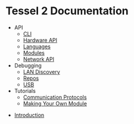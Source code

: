 # Tessel 2 Documentation

- API
  * [CLI](API/CLI.md)
  * [Hardware API](API/Hardware_API.md)
  * [Languages](API/Languages.md)
  * [Modules](API/Modules.md)
  * [Network API](API/Network_API.md)
- Debugging
  * [LAN Discovery](debugging/LAN_Discovery.md)
  * [Repos](debugging/Repos.md)
  * [USB](debugging/USB.md)
- Tutorials
  * [Communication Protocols](Tutorials/Communication_Protocols.md)
  * [Making Your Own Module](Tutorials/Making_Your_Own_Module.md)
* [Introduction](Introduction.md)
